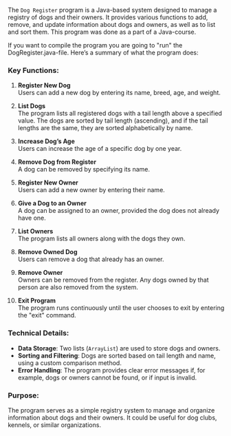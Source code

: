 The `Dog Register` program is a Java-based system designed to manage a registry of dogs and their owners. It provides various functions to add, remove, and update information about dogs and owners, as well as to list and sort them. 
This program was done as a part of a Java-course.

If you want to compile the program you are going to "run" the DogRegister.java-file. 
Here’s a summary of what the program does:

### Key Functions:
1. **Register New Dog**  
   Users can add a new dog by entering its name, breed, age, and weight.

2. **List Dogs**  
   The program lists all registered dogs with a tail length above a specified value. The dogs are sorted by tail length (ascending), and if the tail lengths are the same, they are sorted alphabetically by name.

3. **Increase Dog’s Age**  
   Users can increase the age of a specific dog by one year.

4. **Remove Dog from Register**  
   A dog can be removed by specifying its name.

5. **Register New Owner**  
   Users can add a new owner by entering their name.

6. **Give a Dog to an Owner**  
   A dog can be assigned to an owner, provided the dog does not already have one.

7. **List Owners**  
   The program lists all owners along with the dogs they own.

8. **Remove Owned Dog**  
   Users can remove a dog that already has an owner.

9. **Remove Owner**  
   Owners can be removed from the register. Any dogs owned by that person are also removed from the system.

10. **Exit Program**  
   The program runs continuously until the user chooses to exit by entering the "exit" command.

### Technical Details:
- **Data Storage**: Two lists (`ArrayList`) are used to store dogs and owners.
- **Sorting and Filtering**: Dogs are sorted based on tail length and name, using a custom comparison method.
- **Error Handling**: The program provides clear error messages if, for example, dogs or owners cannot be found, or if input is invalid.

### Purpose:
The program serves as a simple registry system to manage and organize information about dogs and their owners. It could be useful for dog clubs, kennels, or similar organizations.
